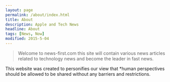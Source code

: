 ```yaml
---
layout: page
permalink: /about/index.html
title: About
description: Apple and Tech News
headline: About
tags: [News, Now]
modified: 2015-5-04
---
```


>Welcome to news-first.com this site will contain various news articles related to technology news and become the leader in fast news. 

This website was created to personifies our view that *human perspectives should be allowed to be shared without any barriers and restrictions.
